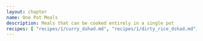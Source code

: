 ```yaml
---
layout: chapter
name: One Pot Meals
description: Meals that can be cooked entirely in a single pot
recipes: [ "recipes/1/curry_dshad.md", "recipes/1/dirty_rice_dshad.md", "recipes/1/tacos_dshad.md", "recipes/1/sausage_gravy_dshad.md" ]
---
```


